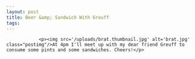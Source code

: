 ```yaml
---
layout: post
title: Beer &amp; Sandwich With Greuff
tags:
---
```



                <p><img src='/uploads/brat.thumbnail.jpg' alt='brat.jpg' class="postimg"/>At 4pm I'll meet up with my dear friend Greuff to consume some pints and some sandwiches. Cheers!</p>
